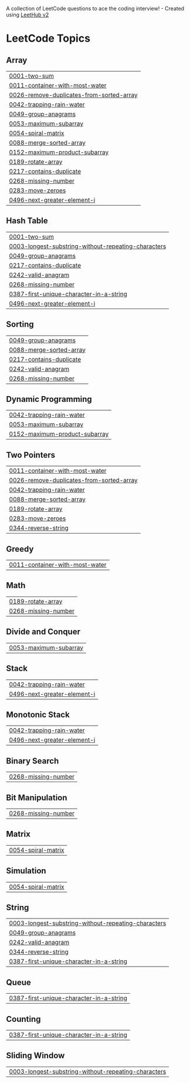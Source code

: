 A collection of LeetCode questions to ace the coding interview! - Created using [LeetHub v2](https://github.com/arunbhardwaj/LeetHub-2.0)
<!---LeetCode Topics Start-->
# LeetCode Topics
## Array
|  |
| ------- |
| [0001-two-sum](https://github.com/SanjanaGharat/Leetcode/tree/master/0001-two-sum) |
| [0011-container-with-most-water](https://github.com/SanjanaGharat/Leetcode/tree/master/0011-container-with-most-water) |
| [0026-remove-duplicates-from-sorted-array](https://github.com/SanjanaGharat/Leetcode/tree/master/0026-remove-duplicates-from-sorted-array) |
| [0042-trapping-rain-water](https://github.com/SanjanaGharat/Leetcode/tree/master/0042-trapping-rain-water) |
| [0049-group-anagrams](https://github.com/SanjanaGharat/Leetcode/tree/master/0049-group-anagrams) |
| [0053-maximum-subarray](https://github.com/SanjanaGharat/Leetcode/tree/master/0053-maximum-subarray) |
| [0054-spiral-matrix](https://github.com/SanjanaGharat/Leetcode/tree/master/0054-spiral-matrix) |
| [0088-merge-sorted-array](https://github.com/SanjanaGharat/Leetcode/tree/master/0088-merge-sorted-array) |
| [0152-maximum-product-subarray](https://github.com/SanjanaGharat/Leetcode/tree/master/0152-maximum-product-subarray) |
| [0189-rotate-array](https://github.com/SanjanaGharat/Leetcode/tree/master/0189-rotate-array) |
| [0217-contains-duplicate](https://github.com/SanjanaGharat/Leetcode/tree/master/0217-contains-duplicate) |
| [0268-missing-number](https://github.com/SanjanaGharat/Leetcode/tree/master/0268-missing-number) |
| [0283-move-zeroes](https://github.com/SanjanaGharat/Leetcode/tree/master/0283-move-zeroes) |
| [0496-next-greater-element-i](https://github.com/SanjanaGharat/Leetcode/tree/master/0496-next-greater-element-i) |
## Hash Table
|  |
| ------- |
| [0001-two-sum](https://github.com/SanjanaGharat/Leetcode/tree/master/0001-two-sum) |
| [0003-longest-substring-without-repeating-characters](https://github.com/SanjanaGharat/Leetcode/tree/master/0003-longest-substring-without-repeating-characters) |
| [0049-group-anagrams](https://github.com/SanjanaGharat/Leetcode/tree/master/0049-group-anagrams) |
| [0217-contains-duplicate](https://github.com/SanjanaGharat/Leetcode/tree/master/0217-contains-duplicate) |
| [0242-valid-anagram](https://github.com/SanjanaGharat/Leetcode/tree/master/0242-valid-anagram) |
| [0268-missing-number](https://github.com/SanjanaGharat/Leetcode/tree/master/0268-missing-number) |
| [0387-first-unique-character-in-a-string](https://github.com/SanjanaGharat/Leetcode/tree/master/0387-first-unique-character-in-a-string) |
| [0496-next-greater-element-i](https://github.com/SanjanaGharat/Leetcode/tree/master/0496-next-greater-element-i) |
## Sorting
|  |
| ------- |
| [0049-group-anagrams](https://github.com/SanjanaGharat/Leetcode/tree/master/0049-group-anagrams) |
| [0088-merge-sorted-array](https://github.com/SanjanaGharat/Leetcode/tree/master/0088-merge-sorted-array) |
| [0217-contains-duplicate](https://github.com/SanjanaGharat/Leetcode/tree/master/0217-contains-duplicate) |
| [0242-valid-anagram](https://github.com/SanjanaGharat/Leetcode/tree/master/0242-valid-anagram) |
| [0268-missing-number](https://github.com/SanjanaGharat/Leetcode/tree/master/0268-missing-number) |
## Dynamic Programming
|  |
| ------- |
| [0042-trapping-rain-water](https://github.com/SanjanaGharat/Leetcode/tree/master/0042-trapping-rain-water) |
| [0053-maximum-subarray](https://github.com/SanjanaGharat/Leetcode/tree/master/0053-maximum-subarray) |
| [0152-maximum-product-subarray](https://github.com/SanjanaGharat/Leetcode/tree/master/0152-maximum-product-subarray) |
## Two Pointers
|  |
| ------- |
| [0011-container-with-most-water](https://github.com/SanjanaGharat/Leetcode/tree/master/0011-container-with-most-water) |
| [0026-remove-duplicates-from-sorted-array](https://github.com/SanjanaGharat/Leetcode/tree/master/0026-remove-duplicates-from-sorted-array) |
| [0042-trapping-rain-water](https://github.com/SanjanaGharat/Leetcode/tree/master/0042-trapping-rain-water) |
| [0088-merge-sorted-array](https://github.com/SanjanaGharat/Leetcode/tree/master/0088-merge-sorted-array) |
| [0189-rotate-array](https://github.com/SanjanaGharat/Leetcode/tree/master/0189-rotate-array) |
| [0283-move-zeroes](https://github.com/SanjanaGharat/Leetcode/tree/master/0283-move-zeroes) |
| [0344-reverse-string](https://github.com/SanjanaGharat/Leetcode/tree/master/0344-reverse-string) |
## Greedy
|  |
| ------- |
| [0011-container-with-most-water](https://github.com/SanjanaGharat/Leetcode/tree/master/0011-container-with-most-water) |
## Math
|  |
| ------- |
| [0189-rotate-array](https://github.com/SanjanaGharat/Leetcode/tree/master/0189-rotate-array) |
| [0268-missing-number](https://github.com/SanjanaGharat/Leetcode/tree/master/0268-missing-number) |
## Divide and Conquer
|  |
| ------- |
| [0053-maximum-subarray](https://github.com/SanjanaGharat/Leetcode/tree/master/0053-maximum-subarray) |
## Stack
|  |
| ------- |
| [0042-trapping-rain-water](https://github.com/SanjanaGharat/Leetcode/tree/master/0042-trapping-rain-water) |
| [0496-next-greater-element-i](https://github.com/SanjanaGharat/Leetcode/tree/master/0496-next-greater-element-i) |
## Monotonic Stack
|  |
| ------- |
| [0042-trapping-rain-water](https://github.com/SanjanaGharat/Leetcode/tree/master/0042-trapping-rain-water) |
| [0496-next-greater-element-i](https://github.com/SanjanaGharat/Leetcode/tree/master/0496-next-greater-element-i) |
## Binary Search
|  |
| ------- |
| [0268-missing-number](https://github.com/SanjanaGharat/Leetcode/tree/master/0268-missing-number) |
## Bit Manipulation
|  |
| ------- |
| [0268-missing-number](https://github.com/SanjanaGharat/Leetcode/tree/master/0268-missing-number) |
## Matrix
|  |
| ------- |
| [0054-spiral-matrix](https://github.com/SanjanaGharat/Leetcode/tree/master/0054-spiral-matrix) |
## Simulation
|  |
| ------- |
| [0054-spiral-matrix](https://github.com/SanjanaGharat/Leetcode/tree/master/0054-spiral-matrix) |
## String
|  |
| ------- |
| [0003-longest-substring-without-repeating-characters](https://github.com/SanjanaGharat/Leetcode/tree/master/0003-longest-substring-without-repeating-characters) |
| [0049-group-anagrams](https://github.com/SanjanaGharat/Leetcode/tree/master/0049-group-anagrams) |
| [0242-valid-anagram](https://github.com/SanjanaGharat/Leetcode/tree/master/0242-valid-anagram) |
| [0344-reverse-string](https://github.com/SanjanaGharat/Leetcode/tree/master/0344-reverse-string) |
| [0387-first-unique-character-in-a-string](https://github.com/SanjanaGharat/Leetcode/tree/master/0387-first-unique-character-in-a-string) |
## Queue
|  |
| ------- |
| [0387-first-unique-character-in-a-string](https://github.com/SanjanaGharat/Leetcode/tree/master/0387-first-unique-character-in-a-string) |
## Counting
|  |
| ------- |
| [0387-first-unique-character-in-a-string](https://github.com/SanjanaGharat/Leetcode/tree/master/0387-first-unique-character-in-a-string) |
## Sliding Window
|  |
| ------- |
| [0003-longest-substring-without-repeating-characters](https://github.com/SanjanaGharat/Leetcode/tree/master/0003-longest-substring-without-repeating-characters) |
<!---LeetCode Topics End-->